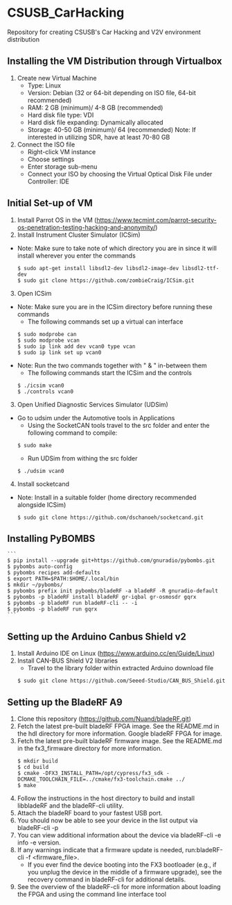 # CSUSB_CarHacking
Repository for creating CSUSB's Car Hacking and V2V environment distribution

## Installing the VM Distribution through Virtualbox
1. Create new Virtual Machine
	* Type: Linux
	* Version: Debian (32 or 64-bit depending on ISO file, 64-bit recommended)
	* RAM: 2 GB (minimum)/ 4-8 GB (recommended)
	* Hard disk file type: VDI
	* Hard disk file expanding: Dynamically allocated
	* Storage: 40-50 GB (minimum)/ 64 (recommended)
		Note: If interested in utilizing SDR, have at least 70-80 GB
2. Connect the ISO file
	* Right-click VM instance
	* Choose settings
	* Enter storage sub-menu
	* Connect your ISO by choosing the Virtual Optical Disk File under Controller: IDE

## Initial Set-up of VM
1. Install Parrot OS in the VM (https://www.tecmint.com/parrot-security-os-penetration-testing-hacking-and-anonymity/)
2. Install Instrument Cluster Simulator (ICSim)
* Note: Make sure to take note of which directory you are in since it will install wherever you enter the commands
	```
	$ sudo apt-get install libsdl2-dev libsdl2-image-dev libsdl2-ttf-dev
	$ sudo git clone https://github.com/zombieCraig/ICSim.git
	```
3. Open ICSim
* Note: Make sure you are in the ICSim directory before running these commands
	* The following commands set up a virtual can interface
	```
	$ sudo modprobe can
	$ sudo modprobe vcan
	$ sudo ip link add dev vcan0 type vcan
	$ sudo ip link set up vcan0
	```
* Note: Run the two commands together with " & " in-between them
	* The following commands start the ICSim and the controls
	```
	$ ./icsim vcan0
	$ ./controls vcan0
	```
3. Open Unified Diagnostic Services Simulator (UDSim)
* Go to udsim under the Automotive tools in Applications
	* Using the SocketCAN tools travel to the src folder and enter the following command to compile:
	```
	$ sudo make 
	```
	* Run UDSim from withing the src folder
	```
	$ ./udsim vcan0
	```
4. Install socketcand
* Note: Install in a suitable folder (home directory recommended alongside ICSim)
	```
	$ sudo git clone https://github.com/dschanoeh/socketcand.git
	```
    
## Installing PyBOMBS
	```
	$ pip install --upgrade git+https://github.com/gnuradio/pybombs.git
	$ pybombs auto-config
	$ pybombs recipes add-defaults
	$ export PATH=$PATH:$HOME/.local/bin
	$ mkdir ~/pybombs/
	$ pybombs prefix init pybombs/bladeRF -a bladeRF -R gnuradio-default
	$ pybombs -p bladeRF install bladeRF gr-iqbal gr-osmosdr gqrx
	$ pybombs -p bladeRF run bladeRF-cli -- -i
	$ pybombs -p bladeRF run gqrx
	```

## Setting up the Arduino Canbus Shield v2
1. Install Arduino IDE on Linux (https://www.arduino.cc/en/Guide/Linux)
2. Install CAN-BUS Shield V2 libraries
	* Travel to the library folder within extracted Arduino download file
	```
	$ sudo git clone https://github.com/Seeed-Studio/CAN_BUS_Shield.git
	```

## Setting up the BladeRF A9
1. Clone this repository (https://github.com/Nuand/bladeRF.git)
2. Fetch the latest pre-built bladeRF FPGA image. See the README.md in the hdl directory for more information. Google bladeRF FPGA for image.
3. Fetch the latest pre-built bladeRF firmware image. See the README.md in the fx3_firmware directory for more information.
    ```
    $ mkdir build
    $ cd build
    $ cmake -DFX3_INSTALL_PATH=/opt/cypress/fx3_sdk -DCMAKE_TOOLCHAIN_FILE=../cmake/fx3-toolchain.cmake ../
    $ make
    ```
4. Follow the instructions in the host directory to build and install libbladeRF and the bladeRF-cli utility.
5. Attach the bladeRF board to your fastest USB port.
6. You should now be able to see your device in the list output via bladeRF-cli -p
7. You can view additional information about the device via bladeRF-cli -e info -e version.
8. If any warnings indicate that a firmware update is needed, run:bladeRF-cli -f <firmware_file>.
	* If you ever find the device booting into the FX3 bootloader (e.g., if you unplug the device in the middle of a firmware upgrade), see the recovery command in bladeRF-cli for additional details.
9. See the overview of the bladeRF-cli for more information about loading the FPGA and using the command line interface tool
